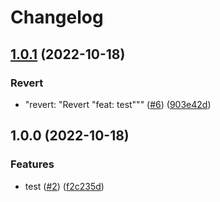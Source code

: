 # Changelog

## [1.0.1](https://github.com/takuyanagai0213/test-release-please/compare/v1.0.0...v1.0.1) (2022-10-18)


### Revert

* "revert: "Revert "feat: test""" ([#6](https://github.com/takuyanagai0213/test-release-please/issues/6)) ([903e42d](https://github.com/takuyanagai0213/test-release-please/commit/903e42dbe5f57a41d63e1fd009472e23149a82a5))

## 1.0.0 (2022-10-18)


### Features

* test ([#2](https://github.com/takuyanagai0213/test-release-please/issues/2)) ([f2c235d](https://github.com/takuyanagai0213/test-release-please/commit/f2c235dcb61b69b64c8b970971be67c3d731469b))
